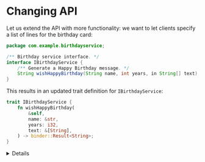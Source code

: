 # Changing API

Let us extend the API with more functionality: we want to let clients specify a
list of lines for the birthday card:

```java
package com.example.birthdayservice;

/** Birthday service interface. */
interface IBirthdayService {
    /** Generate a Happy Birthday message. */
    String wishHappyBirthday(String name, int years, in String[] text);
}
```

This results in an updated trait definition for `IBirthdayService`:

```rust
trait IBirthdayService {
    fn wishHappyBirthday(
        &self,
        name: &str,
        years: i32,
        text: &[String],
    ) -> binder::Result<String>;
}
```

<details>

- Note how the `String[]` in the AIDL definition is translated as a `&[String]`
  in Rust, i.e. that idiomatic Rust types are used in the generated bindings
  wherever possible:
  - `in` array arguments are translated to slices.
  - `out` and `inout` args are translated to `&mut Vec<T>`.
  - Return values are translated to returning a `Vec<T>`.

</details>
